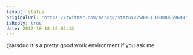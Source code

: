 ```yaml
---
layout: status
originalUrl: 'https://twitter.com/marcgg/status/258961189000859649'
isReply: true
date: 2012-10-18 16:02:13
---
```


@arsduo It's a pretty good work environment if you ask me
